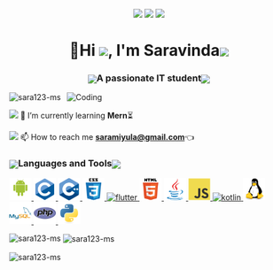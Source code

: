 <p align="center">
  <img width="200" src="https://media1.giphy.com/media/57Y7JIqvH9okJCJYjp/200.webp?cid=ecf05e47se3czrd65dy1pn7tga1wvtbivthzduwxsazkhrcq&ep=v1_stickers_search&rid=200.webp&ct=s">
  <img width="300" src="https://www.bing.com/th/id/OGC.6e6dfbb2a1ea03b17f10836e772d943c?pid=1.7&rurl=https%3a%2f%2fwww.gifcen.com%2fwp-content%2fuploads%2f2022%2f07%2fdiscord-banner-gif-7.gif&ehk=4%2ftQTPg2xI1OLF4JoclMF0sSEL%2feROK3%2bvu8kb0dBsA%3d">
  <img width="200" src="https://media1.giphy.com/media/57Y7JIqvH9okJCJYjp/200.webp?cid=ecf05e47se3czrd65dy1pn7tga1wvtbivthzduwxsazkhrcq&ep=v1_stickers_search&rid=200.webp&ct=s">
</p>
<h1 align="center">📍Hi <img src = "https://raw.githubusercontent.com/MartinHeinz/MartinHeinz/master/wave.gif" width = 30px>, I'm Saravinda<img align="center" width=40px src="https://media3.giphy.com/media/hof5uMY0nBwxyjY9S2/200w.webp?cid=ecf05e470xfu0yb18kctzvdvstnb4k81tp3s4w6dd0pyo2wo&ep=v1_stickers_search&rid=200w.webp&ct=e](https://giphy.com/stickers/hof5uMY0nBwxyjY9S2"></h1>
<h3 align="center"><img width="35" align="center"  src="https://media4.giphy.com/media/VDNDX5BhKKz0YsJkl0/200w.webp?cid=ecf05e47jzye64vjnjg4odmdwvf6uvqu667r6kv2w9wmlt9v&ep=v1_stickers_search&rid=200w.webp&ct=e" >A passionate IT student<img width="25" align="center" src="https://media1.giphy.com/media/IkSSSgxxOhsvzqFiVu/200w.webp?cid=ecf05e47cokedvd726222n86butct6wpnijrry52zgx4fw7b&ep=v1_stickers_search&rid=200w.webp&ct=s"></h3>

<img align="right" alt="Coding" width="400" src="https://media.tenor.com/exuPwTTU-FwAAAAC/key-click-typing.gif">

<p align="left"> <img src="https://komarev.com/ghpvc/?username=sara123-ms&label=Profile%20views&color=0e75b6&style=flat" alt="sara123-ms" /> </p>

<img width="40"  src="https://media0.giphy.com/media/8joJtZfQr9n7FjkmpA/200w.webp?cid=ecf05e47hp0d0gvzkeqp46v7esznp8zs1673suld5ijn2p82&ep=v1_stickers_search&rid=200w.webp&ct=s"> 🌱 I’m currently learning **Mern**⏳

<img width="40"  src="https://media0.giphy.com/media/8joJtZfQr9n7FjkmpA/200w.webp?cid=ecf05e47hp0d0gvzkeqp46v7esznp8zs1673suld5ijn2p82&ep=v1_stickers_search&rid=200w.webp&ct=s"> 📫 How to reach me **saramiyula@gmail.com**👈



<h3 align="left"><img width="35" align="center" src="https://media3.giphy.com/media/iL5o27SZVD4RCkz5P1/200w.webp?cid=ecf05e47mqf7uvek9tcgcyiyulsvr2inr1m7g3373z7kfs27&ep=v1_stickers_search&rid=200w.webp&ct=s">Languages and Tools<img width="100" align="center" src="https://media0.giphy.com/media/l44Qf8BP84OLvRc7S/200w.webp?cid=ecf05e47tj41izl4itwwd455w9cdb3vor4enec701luxb31x&ep=v1_stickers_search&rid=200w.webp&ct=s"></h3>
<p align="left"> <a href="https://developer.android.com" target="_blank" rel="noreferrer"> <img src="https://raw.githubusercontent.com/devicons/devicon/master/icons/android/android-original-wordmark.svg" alt="android" width="40" height="40"/> </a> <a href="https://www.cprogramming.com/" target="_blank" rel="noreferrer"> <img src="https://raw.githubusercontent.com/devicons/devicon/master/icons/c/c-original.svg" alt="c" width="40" height="40"/> </a> <a href="https://www.w3schools.com/cpp/" target="_blank" rel="noreferrer"> <img src="https://raw.githubusercontent.com/devicons/devicon/master/icons/cplusplus/cplusplus-original.svg" alt="cplusplus" width="40" height="40"/> </a> <a href="https://www.w3schools.com/css/" target="_blank" rel="noreferrer"> <img src="https://raw.githubusercontent.com/devicons/devicon/master/icons/css3/css3-original-wordmark.svg" alt="css3" width="40" height="40"/> </a> <a href="https://flutter.dev" target="_blank" rel="noreferrer"> <img src="https://www.vectorlogo.zone/logos/flutterio/flutterio-icon.svg" alt="flutter" width="40" height="40"/> </a> <a href="https://www.w3.org/html/" target="_blank" rel="noreferrer"> <img src="https://raw.githubusercontent.com/devicons/devicon/master/icons/html5/html5-original-wordmark.svg" alt="html5" width="40" height="40"/> </a> <a href="https://www.java.com" target="_blank" rel="noreferrer"> <img src="https://raw.githubusercontent.com/devicons/devicon/master/icons/java/java-original.svg" alt="java" width="40" height="40"/> </a> <a href="https://developer.mozilla.org/en-US/docs/Web/JavaScript" target="_blank" rel="noreferrer"> <img src="https://raw.githubusercontent.com/devicons/devicon/master/icons/javascript/javascript-original.svg" alt="javascript" width="40" height="40"/> </a> <a href="https://kotlinlang.org" target="_blank" rel="noreferrer"> <img src="https://www.vectorlogo.zone/logos/kotlinlang/kotlinlang-icon.svg" alt="kotlin" width="40" height="40"/> </a> <a href="https://www.linux.org/" target="_blank" rel="noreferrer"> <img src="https://raw.githubusercontent.com/devicons/devicon/master/icons/linux/linux-original.svg" alt="linux" width="40" height="40"/> </a> <a href="https://www.mysql.com/" target="_blank" rel="noreferrer"> <img src="https://raw.githubusercontent.com/devicons/devicon/master/icons/mysql/mysql-original-wordmark.svg" alt="mysql" width="40" height="40"/> </a> <a href="https://www.php.net" target="_blank" rel="noreferrer"> <img src="https://raw.githubusercontent.com/devicons/devicon/master/icons/php/php-original.svg" alt="php" width="40" height="40"/> </a> <a href="https://www.python.org" target="_blank" rel="noreferrer"> <img src="https://raw.githubusercontent.com/devicons/devicon/master/icons/python/python-original.svg" alt="python" width="40" height="40"/> </a> </p>

<p><img align="left" src="https://github-readme-stats.vercel.app/api/top-langs?username=sara123-ms&show_icons=true&locale=en&layout=compact" alt="sara123-ms" /></p>

<p>&nbsp;<img align="center" src="https://github-readme-stats.vercel.app/api?username=sara123-ms&show_icons=true&locale=en" alt="sara123-ms" /></p>

<p><img align="center" src="https://github-readme-streak-stats.herokuapp.com/?user=sara123-ms&" alt="sara123-ms" /></p>
